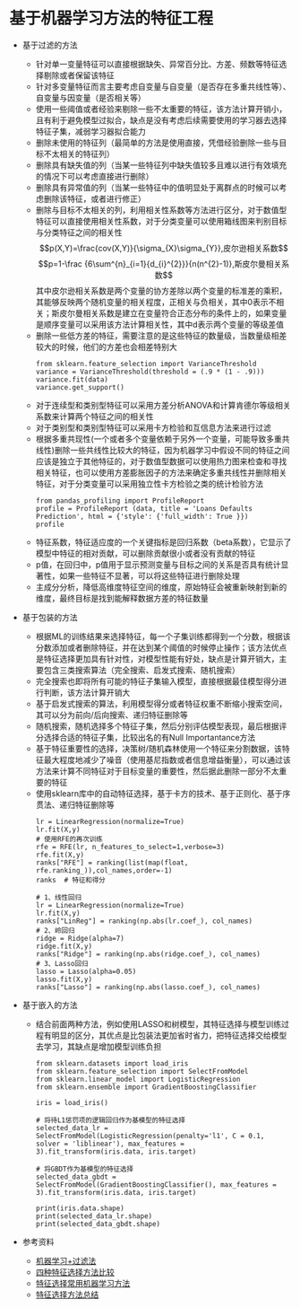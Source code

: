# 基于机器学习方法的特征工程

- 基于过滤的方法
    - 针对单一变量特征可以直接根据缺失、异常百分比、方差、频数等特征选择剔除或者保留该特征
    - 针对多变量特征而言主要考虑自变量与自变量（是否存在多重共线性等）、自变量与因变量（是否相关等）
    - 使用一些阈值或者经验来剔除一些不太重要的特征，该方法计算开销小，且有利于避免模型过拟合，缺点是没有考虑后续需要使用的学习器去选择特征子集，减弱学习器拟合能力
    - 删除未使用的特征列（最简单的方法是使用直接，凭借经验删除一些与目标不太相关的特征列）
    - 删除具有缺失值的列（当某一些特征列中缺失值较多且难以进行有效填充的情况下可以考虑直接进行删除）
    - 删除具有异常值的列（当某一些特征中的值明显处于离群点的时候可以考虑删除该特征，或者进行修正）
    - 删除与目标不太相关的列，利用相关性系数等方法进行区分，对于数值型特征可以直接使用相关性系数，对于分类变量可以使用箱线图来判别目标与分类特征之间的相关性
    $$p(X,Y)=\frac{cov(X,Y)}{\sigma_{X}\sigma_{Y}},皮尔逊相关系数$$
    $$p=1-\frac {6\sum^{n}_{i=1}{d_{i}^{2}}}{n(n^{2}-1)},斯皮尔曼相关系数$$
    其中皮尔逊相关系数是两个变量的协方差除以两个变量的标准差的乘积，其能够反映两个随机变量的相关程度，正相关与负相关，其中0表示不相关；斯皮尔曼相关系数是建立在变量符合正态分布的条件上的，如果变量是顺序变量可以采用该方法计算相关性，其中d表示两个变量的等级差值
    - 删除一些低方差的特征，需要注意的是这些特征的数量级，当数量级相差较大的时候，他们的方差也会相差特别大
        ```
        from sklearn.feature_selection import VarianceThreshold
        variance = VarianceThreshold(threshold = (.9 * (1 - .9)))
        variance.fit(data)
        variance.get_support()
        ```
    - 对于连续型和类别型特征可以采用方差分析ANOVA和计算肯德尔等级相关系数来计算两个特征之间的相关性
    - 对于类别型和类别型特征可以采用卡方检验和互信息方法来进行过滤
    - 根据多重共现性(一个或者多个变量依赖于另外一个变量，可能导致多重共线性)删除一些共线性比较大的特征，因为机器学习中假设不同的特征之间应该是独立于其他特征的，对于数值型数据可以使用热力图来检查和寻找相关特征，也可以使用方差膨胀因子的方法来确定多重共线性并删除相关特征，对于分类变量可以采用独立性卡方检验之类的统计检验方法
        ```
        from pandas_profiling import ProfileReport
        profile = ProfileReport (data, title = 'Loans Defaults Prediction', html = {'style': {'full_width': True }})
        profile
        ```
    - 特征系数，特征适应度的一个关键指标是回归系数（beta系数），它显示了模型中特征的相对贡献，可以删除贡献很小或者没有贡献的特征
    - p值，在回归中，p值用于显示预测变量与目标之间的关系是否具有统计显著性，如果一些特征不显著，可以将这些特征进行删除处理
    - 主成分分析，降低高维度特征空间的维度，原始特征会被重新映射到新的维度，最终目标是找到能解释数据方差的特征数量

- 基于包装的方法
    - 根据ML的训练结果来选择特征，每一个子集训练都得到一个分数，根据该分数添加或者删除特征，并在达到某个阈值的时候停止操作；该方法优点是特征选择更加具有针对性，对模型性能有好处，缺点是计算开销大，主要包含三类搜索算法（完全搜索、启发式搜索、随机搜索）
    - 完全搜索也即将所有可能的特征子集输入模型，直接根据最佳模型得分进行判断，该方法计算开销大
    - 基于启发式搜索的算法，利用模型得分或者特征权重不断缩小搜索空间，其可以分为前向/后向搜索、递归特征删除等
    - 随机搜索，随机选择多个特征子集，然后分别评估模型表现，最后根据评分选择合适的特征子集，比较出名的有Null Importantance方法
    - 基于特征重要性的选择，决策树/随机森林使用一个特征来分割数据，该特征最大程度地减少了噪音（使用基尼指数或者信息增益衡量），可以通过该方法来计算不同特征对于目标变量的重要性，然后据此删除一部分不太重要的特征
    - 使用sklearn库中的自动特征选择，基于卡方的技术、基于正则化、基于序贯法、递归特征删除等
        ```
        lr = LinearRegression(normalize=True)
        lr.fit(X,y)
        # 使用RFE的再次训练
        rfe = RFE(lr, n_features_to_select=1,verbose=3)
        rfe.fit(X,y)
        ranks["RFE"] = ranking(list(map(float, rfe.ranking_)),col_names,order=-1)
        ranks  # 特征和得分
        ```
        ```
        # 1、线性回归
        lr = LinearRegression(normalize=True)
        lr.fit(X,y)
        ranks["LinReg"] = ranking(np.abs(lr.coef_), col_names)
        # 2、岭回归
        ridge = Ridge(alpha=7)
        ridge.fit(X,y)
        ranks["Ridge"] = ranking(np.abs(ridge.coef_), col_names)
        # 3、Lasso回归
        lasso = Lasso(alpha=0.05)
        lasso.fit(X,y)
        ranks["Lasso"] = ranking(np.abs(lasso.coef_), col_names)
        ```

- 基于嵌入的方法
    - 结合前面两种方法，例如使用LASSO和树模型，其特征选择与模型训练过程有明显的区分，其优点是比包装法更加省时省力，把特征选择交给模型去学习，其缺点是增加模型训练负担
        ```
        from sklearn.datasets import load_iris
        from sklearn.feature_selection import SelectFromModel
        from sklearn.linear_model import LogisticRegression
        from sklearn.ensemble import GradientBoostingClassifier

        iris = load_iris()

        # 将待L1惩罚项的逻辑回归作为基模型的特征选择
        selected_data_lr = SelectFromModel(LogisticRegression(penalty='l1', C = 0.1, solver = 'liblinear'), max_features = 3).fit_transform(iris.data, iris.target)

        # 将GBDT作为基模型的特征选择
        selected_data_gbdt = SelectFromModel(GradientBoostingClassifier(), max_features = 3).fit_transform(iris.data, iris.target)

        print(iris.data.shape)
        print(selected_data_lr.shape)
        print(selected_data_gbdt.shape)
        ```

- 参考资料
    - [机器学习+过滤法](https://github.com/mabalam/feature_selection)
    - [四种特征选择方法比较](https://mp.weixin.qq.com/s/xjWOX-ZePXpmexcdISZ49Q)
    - [特征选择常用机器学习方法](https://mp.weixin.qq.com/s/xuFPLiPA9nzBPvcXAt5QRg)
    - [特征选择方法总结](https://mp.weixin.qq.com/s/PCShJQwDotCwsgAYKDd_aA)